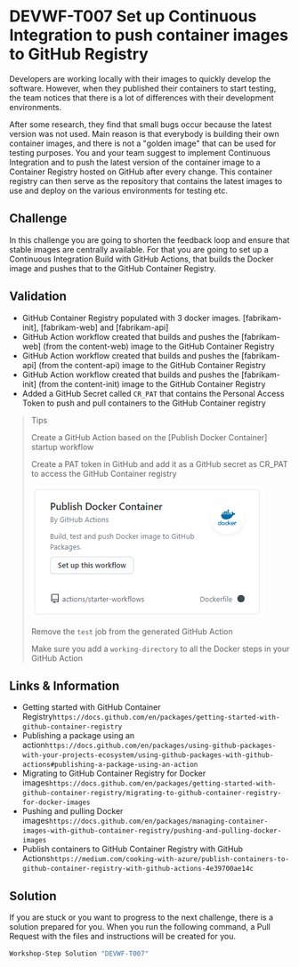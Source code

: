 # DEVWF-T007 Set up Continuous Integration to push container images to GitHub Registry

Developers are working locally with their images to quickly develop the software. However, when they published their containers to start testing, the team notices that there is a lot of differences with their development environments. 

After some research, they find that small bugs occur because the latest version was not used. Main reason is that everybody is building their own container images, and there is not a "golden image" that can be used for testing purposes. You and your team suggest to implement Continuous Integration and to push the latest version of the container image to a Container Registry hosted on GitHub after every change. This container registry can then serve as the repository that contains the latest images to use and deploy on the various environments for testing etc.

## Challenge

In this challenge you are going to shorten the feedback loop and ensure that stable images are centrally available. For that you are going to set up a Continuous Integration Build with GitHub Actions, that builds the Docker image and pushes that to the GitHub Container Registry. 

## Validation

* GitHub Container Registry populated with 3 docker images. [fabrikam-init], [fabrikam-web] and [fabrikam-api]
* GitHub Action workflow created that builds and pushes the [fabrikam-web] (from the content-web) image to the GitHub Container Registry
* GitHub Action workflow created that builds and pushes the [fabrikam-api] (from the content-api) image to the GitHub Container Registry
* GitHub Action workflow created that builds and pushes the [fabrikam-init] (from the content-init) image to the GitHub Container Registry
* Added a GitHub Secret called `CR_PAT` that contains the Personal Access Token to push and pull containers to the GitHub Container registry

> Tips
>
> Create a GitHub Action based on the [Publish Docker Container] startup workflow
>
> Create a PAT token in GitHub and add it as a GitHub secret as CR_PAT to access the GitHub Container registry
>
> ![](/Assets/GithubAction-DockerPublish.png)
>
> Remove the `test` job from the generated GitHub Action
>
> Make sure you add a `working-directory` to all the Docker steps in your GitHub Action

## Links & Information

* Getting started with GitHub Container Registry```https://docs.github.com/en/packages/getting-started-with-github-container-registry```
* Publishing a package using an action```https://docs.github.com/en/packages/using-github-packages-with-your-projects-ecosystem/using-github-packages-with-github-actions#publishing-a-package-using-an-action```
* Migrating to GitHub Container Registry for Docker images```https://docs.github.com/en/packages/getting-started-with-github-container-registry/migrating-to-github-container-registry-for-docker-images```
* Pushing and pulling Docker images```https://docs.github.com/en/packages/managing-container-images-with-github-container-registry/pushing-and-pulling-docker-images```
* Publish containers to GitHub Container Registry with GitHub Actions```https://medium.com/cooking-with-azure/publish-containers-to-github-container-registry-with-github-actions-4e39700ae14c```

## Solution

If you are stuck or you want to progress to the next challenge, there is a solution prepared for you. When you run the following command, a Pull Request with the files and instructions will be created for you. 

```powershell
Workshop-Step Solution "DEVWF-T007"
```
